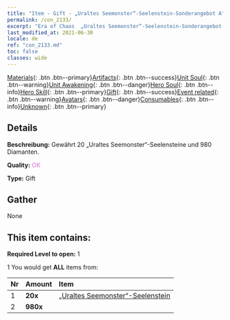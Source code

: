 ```yaml
---
title: "Item - Gift - „Uraltes Seemonster“-Seelenstein-Sonderangebot A"
permalink: /con_2133/
excerpt: "Era of Chaos  „Uraltes Seemonster“-Seelenstein-Sonderangebot A"
last_modified_at: 2021-06-30
locale: de
ref: "con_2133.md"
toc: false
classes: wide
---
```

 [Materials](/ItemsDE/){: .btn .btn--primary}[Artifacts](/ItemsDE/Artifacts/){: .btn .btn--success}[Unit Soul](/ItemsDE/UnitSoul/){: .btn .btn--warning}[Unit Awakening](/ItemsDE/UnitAwakening/){: .btn .btn--danger}[Hero Soul](/ItemsDE/HeroSoul/){: .btn .btn--info}[Hero Skill](/ItemsDE/HeroSkill/){: .btn .btn--primary}[Gift](/ItemsDE/Gift/){: .btn .btn--success}[Event related](/ItemsDE/Events/){: .btn .btn--warning}[Avatars](/ItemsDE/Avatars/){: .btn .btn--danger}[Consumables](/ItemsDE/Consumables/){: .btn .btn--info}[Unknown](/ItemsDE/Unknown/){: .btn .btn--primary}

## Details
 **Beschreibung:** Gewährt 20 „Uraltes Seemonster“-Seelensteine und 980 Diamanten.

 **Quality:** <span style="color: #DA70D6">OK</span>

 **Type:** Gift

## Gather

  None

## This item contains:

 **Required Level to open:** 1

 1 You would get **ALL** items  from:

  | Nr | Amount |     Item    |
  |:---|:-------|:------------|
  | 1 |  **20x** | [„Uraltes Seemonster“-Seelenstein](/ItemsDE/unt_355/) |  | 
  | 2 |  **980x** | <i class="fas fa-gem"/> |  | 
